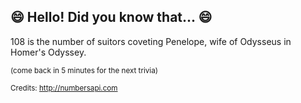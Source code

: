 ## 😄 Hello! Did you know that... 😄
108 is the number of suitors coveting Penelope, wife of Odysseus in Homer's Odyssey.

<sup>(come back in 5 minutes for the next trivia)</sup>


<sup>Credits: http://numbersapi.com</sup>
